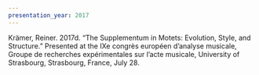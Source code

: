 ```yaml
---
presentation_year: 2017
---
```

Krämer, Reiner. 2017d. “The Supplementum in Motets: Evolution, Style, and Structure.” Presented at the IXe congrès européen d’analyse musicale, Groupe de recherches expérimentales sur l’acte musicale, University of Strasbourg, Strasbourg, France, July 28.
